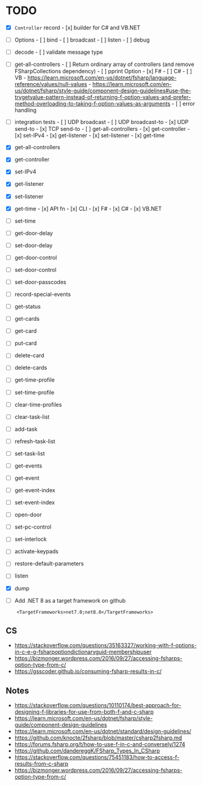 # TODO

- [x] `Controller` record
      - [x] builder for C# and VB.NET

- [ ] Options
      - [ ] bind
      - [ ] broadcast
      - [ ] listen
      - [ ] debug

- [ ] decode
      - [ ] validate message type

- [ ] get-all-controllers
      - [ ] Return ordinary array of controllers (and remove FSharpCollections dependency)
      - [ ] pprint Option<DateOnly>
            - [x] F#
            - [ ] C#
            - [ ] VB
            - https://learn.microsoft.com/en-us/dotnet/fsharp/language-reference/values/null-values
            - https://learn.microsoft.com/en-us/dotnet/fsharp/style-guide/component-design-guidelines#use-the-trygetvalue-pattern-instead-of-returning-f-option-values-and-prefer-method-overloading-to-taking-f-option-values-as-arguments
      - [ ] error handling

- [ ] integration tests
      - [ ] UDP broadcast
      - [ ] UDP broadcast-to
      - [x] UDP send-to
      - [x] TCP send-to
      - [ ] get-all-controllers
      - [x] get-controller
      - [x] set-IPv4
      - [x] get-listener
      - [x] set-listener
      - [x] get-time

- [x] get-all-controllers
- [x] get-controller
- [x] set-IPv4
- [x] get-listener
- [x] set-listener
- [x] get-time
      - [x] API fn
      - [x] CLI
            - [x] F#
            - [x] C#
            - [x] VB.NET

- [ ] set-time
- [ ] get-door-delay
- [ ] set-door-delay
- [ ] get-door-control
- [ ] set-door-control
- [ ] set-door-passcodes
- [ ] record-special-events
- [ ] get-status
- [ ] get-cards
- [ ] get-card
- [ ] put-card
- [ ] delete-card
- [ ] delete-cards
- [ ] get-time-profile
- [ ] set-time-profile
- [ ] clear-time-profiles
- [ ] clear-task-list
- [ ] add-task
- [ ] refresh-task-list
- [ ] set-task-list
- [ ] get-events
- [ ] get-event
- [ ] get-event-index
- [ ] set-event-index
- [ ] open-door
- [ ] set-pc-control
- [ ] set-interlock
- [ ] activate-keypads
- [ ] restore-default-parameters
- [ ] listen

- [x] dump
- [ ] Add .NET 8 as a target framework on github
```
    <TargetFrameworks>net7.0;net8.0</TargetFrameworks>
```

## CS
- https://stackoverflow.com/questions/35163327/working-with-f-options-in-c-e-g-fsharpoptiondictionaryguid-membershipuser
- https://bizmonger.wordpress.com/2016/09/27/accessing-fsharps-option-type-from-c/
- https://gsscoder.github.io/consuming-fsharp-results-in-c/

## Notes
- https://stackoverflow.com/questions/10110174/best-approach-for-designing-f-libraries-for-use-from-both-f-and-c-sharp
- https://learn.microsoft.com/en-us/dotnet/fsharp/style-guide/component-design-guidelines
- https://learn.microsoft.com/en-us/dotnet/standard/design-guidelines/
- https://github.com/knocte/2fsharp/blob/master/csharp2fsharp.md
- https://forums.fsharp.org/t/how-to-use-f-in-c-and-conversely/1274
- https://github.com/dandereggK/FSharp_Types_In_CSharp
- https://stackoverflow.com/questions/75451183/how-to-access-f-results-from-c-sharp
- https://bizmonger.wordpress.com/2016/09/27/accessing-fsharps-option-type-from-c/

